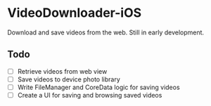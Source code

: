 # VideoDownloader-iOS

Download and save videos from the web. Still in early development.

## Todo
- [ ] Retrieve videos from web view
- [ ] Save videos to device photo library
- [ ] Write FileManager and CoreData logic for saving videos
- [ ] Create a UI for saving and browsing saved videos
